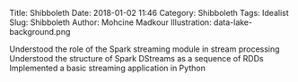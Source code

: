Title: Shibboleth
Date: 2018-01-02 11:46
Category: Shibboleth
Tags: Idealist
Slug: Shibboleth
Author: Mohcine Madkour
Illustration: data-lake-background.png

Understood the role of the Spark
streaming module in stream processing
Understood the structure of Spark
DStreams as a sequence of RDDs
Implemented a basic streaming
application in Python